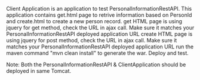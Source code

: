 Client Application is an application to test PersonalInformationRestAPI.
This application contains get.html page to retrive information based on PersonId and create.html to create a new person record. 
get HTML page is using jquery for get method, check the URL in ajax call. Make sure it matches your PersonalInformationRestAPI deployed application URL
create HTML page is using jquery for post method, check the URL in ajax call. Make sure it matches your PersonalInformationRestAPI deployed application URL
run the maven command "mvn clean install" to generate the war.
Deploy and test.

Note: Both the PersonalInformationRestAPI & ClientApplication should be deployed in same Tomcat.
